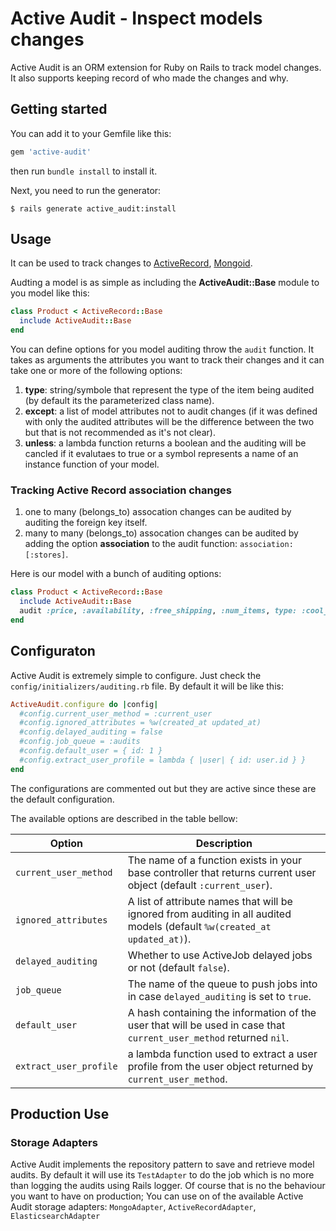 # Active Audit - Inspect models changes
Active Audit is an ORM extension for Ruby on Rails to track model changes. It also supports keeping record of who made the changes and why.

## Getting started
You can add it to your Gemfile like this:

```ruby
gem 'active-audit'
```

then run `bundle install` to install it.

Next, you need to run the generator:

```console
$ rails generate active_audit:install
```

## Usage

It can be used to track changes to [ActiveRecord](http://api.rubyonrails.org/classes/ActiveRecord/Base.html),
[Mongoid](http://mongoid.org/).

Audting a model is as simple as including the **ActiveAudit::Base** module to you model like this:

```ruby
class Product < ActiveRecord::Base
  include ActiveAudit::Base
end
```

You can define options for you model auditing throw the `audit` function. It takes as arguments the attributes you want to track their changes and it can take one or more of the following options:

1. **type**: string/symbole that represent the type of the item being audited (by default its the parameterized class name).
2. **except**: a list of model attributes not to audit changes (if it was defined with only the audited attributes will be the difference between the two but that is not recommended as it's not clear).
3. **unless**: a lambda function returns a boolean and the auditing will be cancled if it evalutaes to true or a symbol represents a name of an instance function of your model.

### Tracking Active Record association changes

1. one to many (belongs_to) assocation changes can be audited by auditing the foreign key itself.
1. many to many (belongs_to) assocation changes can be audited by adding the option **association** to the audit function: `association: [:stores]`.

Here is our model with a bunch of auditing options:

```ruby
class Product < ActiveRecord::Base
  include ActiveAudit::Base
  audit :price, :availability, :free_shipping, :num_items, type: :cool_product, unless: lambda { |product| product.availabilty === :discontinued }
end
```

## Configuraton

Active Audit is extremely simple to configure. Just check the `config/initializers/auditing.rb` file. By default it will be like this:

```ruby
ActiveAudit.configure do |config|
  #config.current_user_method = :current_user
  #config.ignored_attributes = %w(created_at updated_at)
  #config.delayed_auditing = false
  #config.job_queue = :audits
  #config.default_user = { id: 1 }
  #config.extract_user_profile = lambda { |user| { id: user.id } }
end
```

The configurations are commented out but they are active since these are the default configuration.

The available options are described in the table bellow:

| Option                 | Description                                                          |
| -----------------      | -------------------------------                                      |
| `current_user_method`  | The name of a function exists in your base controller that returns current user object (default `:current_user`).   |
| `ignored_attributes`   | A list of attribute names that will be ignored from auditing in all audited models (default `%w(created_at updated_at)`). |
| `delayed_auditing`     | Whether to use ActiveJob delayed jobs or not (default `false`).      |
| `job_queue`            | The name of the queue to push jobs into in case `delayed_auditing` is set to `true`. |
| `default_user`         | A hash containing the information of the user that will be used in case that `current_user_method` returned `nil`. |
| `extract_user_profile` | a lambda function used to extract a user profile from the user object returned by `current_user_method`. |

## Production Use

### Storage Adapters

Active Audit implements the repository pattern to save and retrieve model audits. By default it will use its `TestAdapter` to do the job which is no more than logging the audits using Rails logger. Of course that is no the behaviour you want to have on production; You can use on of the available Active Audit storage adapters: `MongoAdapter`, `ActiveRecordAdapter`, `ElasticsearchAdapter`
